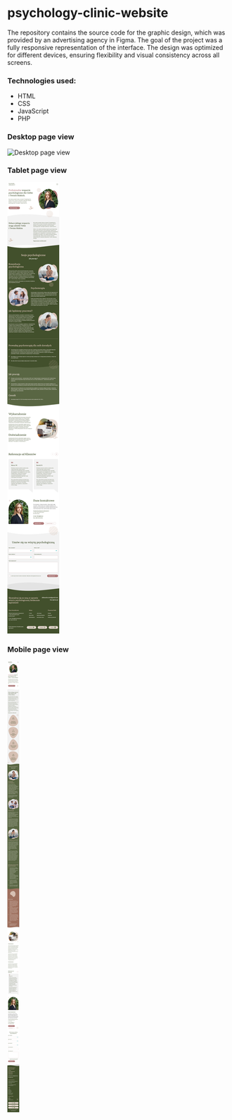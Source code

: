 # psychology-clinic-website

The repository contains the source code for the graphic design, which was provided by an advertising agency in Figma. The goal of the project was a fully responsive representation of the interface. The design was optimized for different devices, ensuring flexibility and visual consistency across all screens. 

### Technologies used:
- HTML
- CSS
- JavaScript
- PHP

### Desktop page view
![Desktop page view](images/sc-desktop.png)

### Tablet page view
![Tablet page view](images/sc-tablet.png)

### Mobile page view
![Mobile page view](images/sc-mobile.png)
